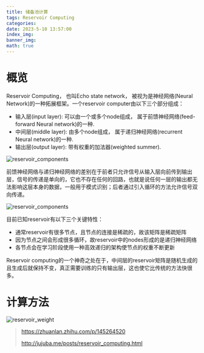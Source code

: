 ```yaml
---
title: 储备池计算
tags: Reservoir Computing
categories: 
date: 2023-5-10 13:57:00
index_img: 
banner_img: 
math: true
---
```


# 概览

Reservoir Computing， 也叫Echo state network， 被视为是神经网络(Neural Network)的一种拓展框架。一个reservoir computer由以下三个部分组成：

- 输入层(input layer): 可以由一个或多个node组成， 属于前馈神经网络(feed-forward Neural network)的一种.
- 中间层(middle layer): 由多个node组成， 属于递归神经网络(recurrent Neural network)的一种.
- 输出层(output layer): 带有权重的加法器(weighted summer).

![reservoir_components](http://longls777.oss-cn-beijing.aliyuncs.com/img/reservoir_components.png)

前馈神经网络与递归神经网络的差别在于前者只允许信号从输入层向前传到输出层，信号的传递是单向的，它也不存在任何的回路，也就是说任何一层的输出都无法影响这层本身的数据，一般用于模式识别；后者通过引入循环的方法允许信号双向传递。

![reservoir_components](http://jujuba.me/imgs/feedback_and_recurrent.png)

目前已知reservoir有以下三个关键特性：

- 通常reservoir有很多节点，且节点的连接是稀疏的，故该矩阵是稀疏矩阵
- 因为节点之间会形成很多循环，故reservoir中的nodes形成的是递归神经网络
- 各节点会在学习阶段使用一种高效递归的架构使节点的权重不断更新

Reservoir computing的一个神奇之处在于，中间层的reservoir矩阵是随机生成的且生成后就保持不变，真正需要训练的只有输出层，这也使它比传统的方法快很多。



# 计算方法

![reservoir_weight](http://longls777.oss-cn-beijing.aliyuncs.com/img/reservoir_W_in.png)



> https://zhuanlan.zhihu.com/p/145264520
>
> http://jujuba.me/posts/reservoir_computing.html